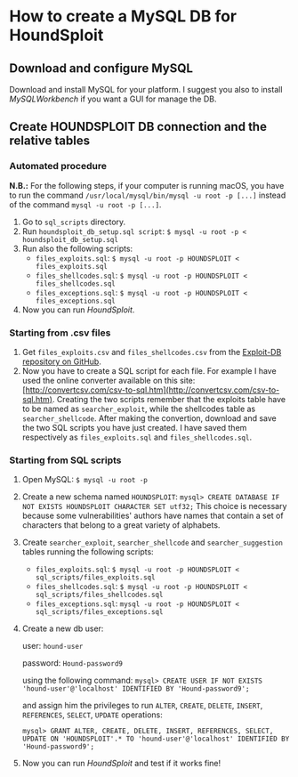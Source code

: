 # How to create a MySQL DB for HoundSploit

## Download and configure MySQL

Download and install MySQL for your platform. I suggest you also to install _MySQLWorkbench_ if you want a GUI for
manage the DB.

## Create HOUNDSPLOIT DB connection and the relative tables

### Automated procedure

**N.B.:** For the following steps, if your computer is running macOS, you have to run the command `/usr/local/mysql/bin/mysql -u root -p [...]`
instead of the command `mysql -u root -p [...]`.

1. Go to `sql_scripts` directory.
2. Run `houndsploit_db_setup.sql script`: `$ mysql -u root -p < houndsploit_db_setup.sql`
3. Run also the following scripts:
    * `files_exploits.sql`: `$ mysql -u root -p HOUNDSPLOIT < files_exploits.sql`
    * `files_shellcodes.sql`: `$ mysql -u root -p HOUNDSPLOIT < files_shellcodes.sql`
    * `files_exceptions.sql`: `$ mysql -u root -p HOUNDSPLOIT < files_exceptions.sql`
4. Now you can run _HoundSploit_.

### Starting from .csv files
1. Get `files_exploits.csv` and `files_shellcodes.csv` from the
[Exploit-DB repository on GitHub](https://github.com/offensive-security/exploitdb).
2. Now you have to create a SQL script for each file. For example I have used the online converter available on this
site: [http://convertcsv.com/csv-to-sql.htm](http://convertcsv.com/csv-to-sql.htm). Creating the two scripts remember
that the exploits table have to be named as `searcher_exploit`, while the shellcodes table as `searcher_shellcode`.
After making the convertion, download and save the two SQL scripts you have just created. I have saved them respectively
as `files_exploits.sql` and `files_shellcodes.sql`. 

### Starting from SQL scripts

1. Open MySQL: `$ mysql -u root -p`
2. Create a new schema named `HOUNDSPLOIT`: `mysql> CREATE DATABASE IF NOT EXISTS HOUNDSPLOIT CHARACTER SET utf32;`
This choice is necessary because some vulnerabilities' authors have names that contain a set of characters that belong
to a great variety of alphabets.
3. Create `searcher_exploit`, `searcher_shellcode` and `searcher_suggestion` tables running the following scripts:
    * `files_exploits.sql`: `$ mysql -u root -p HOUNDSPLOIT < sql_scripts/files_exploits.sql`
    * `files_shellcodes.sql`: `$ mysql -u root -p HOUNDSPLOIT < sql_scripts/files_shellcodes.sql`
    * `files_exceptions.sql`: `mysql -u root -p HOUNDSPLOIT < sql_scripts/files_exceptions.sql`
4. Create a new db user:

    user: `hound-user`
    
    password: `Hound-password9`
    
    using the following command: `mysql> CREATE USER IF NOT EXISTS 'hound-user'@'localhost' IDENTIFIED BY 'Hound-password9';`

    and assign him the privileges to run `ALTER`, `CREATE`, `DELETE`, `INSERT`, `REFERENCES`, `SELECT`, `UPDATE` operations:
   
    `mysql> GRANT ALTER, CREATE, DELETE, INSERT, REFERENCES, SELECT, UPDATE ON 'HOUNDSPLOIT'.* TO 'hound-user'@'localhost' IDENTIFIED BY 'Hound-password9';`
   
5. Now you can run _HoundSploit_ and test if it works fine!



